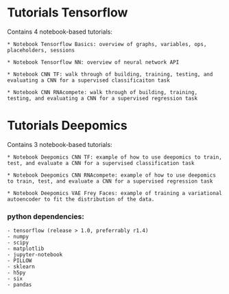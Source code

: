 # Tutorials Tensorflow

Contains 4 notebook-based tutorials:

	* Notebook Tensorflow Basics: overview of graphs, variables, ops, placeholders, sessions

	* Notebook Tensorflow NN: overview of neural network API

	* Notebook CNN TF: walk through of building, training, testing, and evaluating a CNN for a supervised classificaiton task

	* Notebook CNN RNAcompete: walk through of building, training, testing, and evaluating a CNN for a supervised regression task


# Tutorials Deepomics

Contains 3 notebook-based tutorials:

	* Notebook Deepomics CNN TF: example of how to use deepomics to train, test, and evaluate a CNN for a supervised classification task

	* Notebook Deepomics CNN RNAcompete: example of how to use deepomics to train, test, and evaluate a CNN for a supervised regression task

	* Notebook Deepomics VAE Frey Faces: example of training a variational autoencoder to fit the distribution of the data.  


### python dependencies:
	- tensorflow (release > 1.0, preferrably r1.4)
	- numpy
	- scipy
	- matplotlib
	- jupyter-notebook
	- PILLOW
	- sklearn
	- h5py
	- six
	- pandas  

